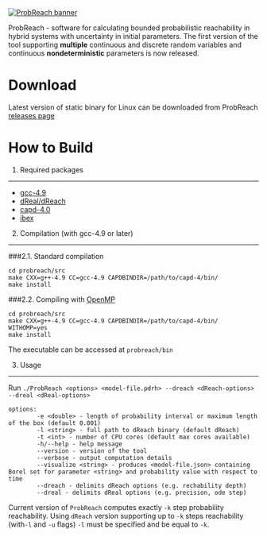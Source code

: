 <a href="http://homepages.cs.ncl.ac.uk/f.shmarov/probreach/" target="_blank">
        <img style="align:center" src="http://homepages.cs.ncl.ac.uk/f.shmarov/probreach/img/banner-alt.gif" alt="ProbReach banner"/>
</a>

ProbReach - software for calculating bounded probabilistic reachability in hybrid systems with uncertainty in initial parameters. The first version of the tool supporting **multiple** continuous and discrete random variables and continuous **nondeterministic** parameters is now released.

Download
====================
Latest version of static binary for Linux can be downloaded from ProbReach [releases page](https://github.com/dreal/probreach/releases)

How to Build
====================

1. Required packages
--------------------
- [gcc-4.9](https://gcc.gnu.org/gcc-4.9/)
- [dReal/dReach](https://github.com/dreal/dreal)
- [capd-4.0](http://capd.ii.uj.edu.pl/)
- [ibex](http://www.ibex-lib.org/)
2. Compilation (with gcc-4.9 or later)
--------------------

###2.1. Standard compilation
```
cd probreach/src
make CXX=g++-4.9 CC=gcc-4.9 CAPDBINDIR=/path/to/capd-4/bin/
make install
```
###2.2. Compiling with [OpenMP](www.openmp.org/)
```
cd probreach/src
make CXX=g++-4.9 CC=gcc-4.9 CAPDBINDIR=/path/to/capd-4/bin/ WITHOMP=yes
make install
```
The executable can be accessed at `probreach/bin`

3. Usage
--------------------
Run ```./ProbReach <options> <model-file.pdrh> --dreach <dReach-options> --dreal <dReal-options>```

```
options:
        -e <double> - length of probability interval or maximum length of the box (default 0.001)
        -l <string> - full path to dReach binary (default dReach)
        -t <int> - number of CPU cores (default max cores available)
        -h/--help - help message
        --version - version of the tool
        --verbose - output computation details
        --visualize <string> - produces <model-file.json> containing Borel set for parameter <string> and probability value with respect to time
        --dreach - delimits dReach options (e.g. rechability depth)
        --dreal - delimits dReal options (e.g. precision, ode step)
```

Current version of ```ProbReach``` computes exactly ```-k``` step probability reachability. Using ```dReach``` version supporting up to ```-k``` steps reachability (with```-l``` and ```-u``` flags) ```-l``` must be specified and be equal to ```-k```.
